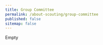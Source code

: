 ```yaml
---
title: Group Committee
permalink: /about-scouting/group-committee
published: false
sitemap: false
---
```


Empty